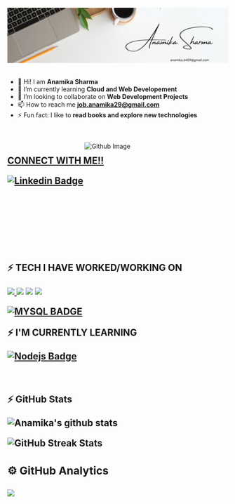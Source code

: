 <!-- ### Hi there 👋 -->
![Hi, I'm Anamika I'm a PYTHON developer](https://github.com/Anamika-29/Anamika-29/blob/main/assets/Bannner1.jpg)
<br><br>

<!--
**Anamika-29/Anamika-29** is a ✨ _special_ ✨ repository because its `README.md` (this file) appears on your GitHub profile.

Here are some ideas to get you started:
-->

- 👋 Hi! I am **Anamika Sharma**
- 🌱 I’m currently learning **Cloud and Web Developement**
- 👯 I’m looking to collaborate on **Web Development Projects**
- 📫 How to reach me **job.anamika29@gmail.com**
- ⚡ Fun fact: I like to  **read books and explore new technologies**
<!-- - 🤔 I’m looking for help with ... -->
<!-- - 💬 Ask me about ... -->
<!-- - 😄 Pronouns: ... -->
<br><br>
<img width="65%" align="right" alt="Github Image" src="https://raw.githubusercontent.com/onimur/.github/master/.resources/git-header.svg" />
<h2><b><u> CONNECT WITH ME!!</u>

[![Linkedin Badge](https://img.shields.io/badge/-AnamikaSharma-0e76a8?style=for-the-badge&labelColor=0e76a8&logo=linkedin&logoColor=white)](https://www.linkedin.com/in/anamika-sharma29/)<br>
<!-- [![GMAIL Badge](https://img.shields.io/badge/-AnamikaSharma-FF0000?style=for-the-badge&labelColor=&logo=gmail&logoColor=white)](job.anamika29@gmail.com) -->


<br><br><br><br><br><br>
⚡ TECH I HAVE WORKED/WORKING ON 


<a href="https://www.python.org" target="_blank"> <img src="https://img.icons8.com/color/48/000000/python.png"/> </a>
<a href=""><img src="https://img.icons8.com/color/48/000000/c-programming.png"/></a>
<a href="http://www.cplusplus.org/" ><img src="https://img.icons8.com/color/48/000000/c-plus-plus-logo.png"/></a>
<a href="https://developer.mozilla.org/en-US/docs/Web/JavaScript" target="_blank"> <img src="https://img.icons8.com/color/48/000000/javascript.png"/> </a>
  
  [![MYSQL BADGE](https://img.shields.io/badge/-mysql-8db600?style=for-the-badge&labelColor=black&logo=mysql&logoColor=8db600)](#)
  
  

  
⚡ I'M CURRENTLY LEARNING
  
  [![Nodejs Badge](https://img.shields.io/badge/-Nodejs-3C873A?style=for-the-badge&labelColor=black&logo=node.js&logoColor=3C873A)](#)
  
<!--    [![React Badge](https://img.shields.io/badge/-React-61DBFB?style=for-the-badge&labelColor=black&logo=react&logoColor=61DBFB)](#) -->
 

<br><br>
⚡ GitHub Stats<br>

![Anamika's github stats](https://github-readme-stats.vercel.app/api?username=Anamika-29&show_icons=true&theme=radical&line_height=27)

<!-- ![Anamika's github stats](https://github-readme-stats.vercel.app/api/top-langs/?username=Anamika-29&hide=css,java,html&theme=radical) -->


![GitHub Streak Stats](https://github-readme-streak-stats.herokuapp.com/?user=Anamika-29&theme=dark)
  
  
  
<!-- <p><img align="center" src="https://github-readme-streak-stats.herokuapp.com/?user=Anamika-29&theme=dark" alt="Anamika-29" /></p> -->

<h3> ⚙️  GitHub Analytics </h3>
<img src="https://activity-graph.herokuapp.com/graph?username=Anamika-29&theme=react-dark"/>
